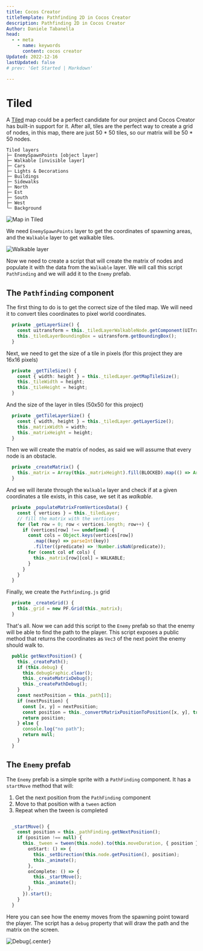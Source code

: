 ```yaml
---
title: Cocos Creator
titleTemplate: Pathfinding 2D in Cocos Creator
description: Pathfinding 2D in Cocos Creator
Author: Daniele Tabanella
head:
  - - meta
    - name: keywords
      content: cocos creator
Updated: 2022-12-16
lastUpdated: false
# prev: 'Get Started | Markdown'

---
```


# Tiled

A [Tiled][1] map could be a perfect candidate for our project and Cocos Creator has built-in support for it. After all, tiles are the perfect way to create a grid of nodes, in this map, there are just 50 * 50 tiles, so our matrix will be 50 * 50 nodes.

```
Tiled layers
├─ EnemySpawnPoints [object layer]
├─ Walkable [invisible layer]
├─ Cars
├─ Lights & Decorations
├─ Buildings
├─ Sidewalks
├─ North
├─ Est
├─ South
├─ West
└─ Background
```

![Map in Tiled](./images/Tiled.png)

We need `EnemySpawnPoints` layer to get the coordinates of spawning areas, and the `Walkable` layer to get walkable tiles.

![Walkable layer](./images/Tiled-walkable.png)


Now we need to create a script that will create the matrix of nodes and populate it with the data from the `Walkable` layer. We will call this script `PathFinding` and we will add it to the `Enemy` prefab.

## The `Pathfinding` component

The first thing to do is to get the correct size of the tiled map. We will need it to convert tiles coordinates to pixel world coordinates.

```ts
  private _getLayerSize() {
    const uitransform = this._tiledLayerWalkableNode.getComponent(UITransform);
    this._tiledLayerBoundingBox = uitransform.getBoundingBox();
  }
```

Next, we need to get the size of a tile in pixels (for this project they are 16x16 pixels)

```ts
  private _getTileSize() {
    const { width: height } = this._tiledLayer.getMapTileSize();
    this._tileWidth = height;
    this._tileHeight = height;
  }
```

And the size of the layer in tiles (50x50 for this project)

```ts
  private _getTileLayerSize() {
    const { width, height } = this._tiledLayer.getLayerSize();
    this._matrixWidth = width;
    this._matrixHeight = height;
  }
```

Then we will create the matrix of nodes, as said we will assume that every node is an obstacle.

```ts
  private _createMatrix() {
    this._matrix = Array(this._matrixHeight).fill(BLOCKED).map(() => Array(this._matrixWidth).fill(BLOCKED));
  }
```

And we will iterate through the `Walkable` layer and check if at a given coordinates a tile exists, in this case, we set it as _walkable_.

```ts
  private _populateMatrixFromVerticesData() {
    const { vertices } = this._tiledLayer;
    // fill the matrix with the vertices
    for (let row = 0; row < vertices.length; row++) {
      if (vertices[row] !== undefined) {
        const cols = Object.keys(vertices[row])
          .map((key) => parseInt(key))
          .filter((predicate) => !Number.isNaN(predicate));
        for (const col of cols) {
          this._matrix[row][col] = WALKABLE;
        }
      }
    }
  }
```

Finally, we create the `Pathfinding.js` grid

```ts
  private _createGrid() {
    this._grid = new PF.Grid(this._matrix);
  }
```

That's all. Now we can add this script to the `Enemy` prefab so that the enemy will be able to find the path to the player. This script exposes a public method that returns the coordinates as `Vec3` of the next point the enemy should walk to.

```ts
  public getNextPosition() {
    this._createPath();
    if (this.debug) {
      this.debugGraphic.clear();
      this._createMatrixDebug();
      this._createPathDebug();
    }
    const nextPosition = this._path[1];
    if (nextPosition) {
      const [x, y] = nextPosition;
      const position = this._convertMatrixPositionToPosition([x, y], true);
      return position;
    } else {
      console.log("no path");
      return null;
    }
  }
```

## The `Enemy` prefab

The `Enemy` prefab is a simple sprite with a `PathFinding` component. It has a `startMove` method that will:

1. Get the next position from the `PathFinding` component
2. Move to that position with a `tween` action
3. Repeat when the tween is completed

```ts

  _startMove() {
    const position = this._pathFinding.getNextPosition();
    if (position !== null) {
      this._tween = tween(this.node).to(this.moveDuration, { position }, {
        onStart: () => {
          this._setDirection(this.node.getPosition(), position);
          this._animate();
        },
        onComplete: () => {
          this._startMove();
          this._animate();
        },
      }).start();
    }
  }

```

Here you can see how the enemy moves from the spawning point toward the player. The script has a `debug` property that will draw the path and the matrix on the screen.

![Debug](./images/debug.gif){.center}


[1]: https://www.mapeditor.org/
[2]: https://github.com/theRenard/cocos-creator-2d-pathfind/blob/master/assets/Scripts/PathFinding.ts